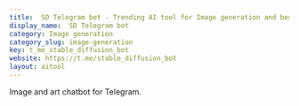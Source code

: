 ```yaml
---
title:  SD Telegram bot - Trending AI tool for Image generation and best alternatives
display_name:  SD Telegram bot
category: Image generation
category_slug: image-generation
key: t_me_stable_diffusion_bot
website: https://t.me/stable_diffusion_bot
layout: aitool
---
```


Image and art chatbot for Telegram.
